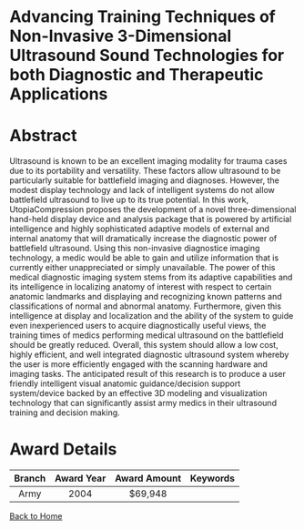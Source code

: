 
Advancing Training Techniques of Non-Invasive 3-Dimensional Ultrasound Sound Technologies for both Diagnostic and Therapeutic Applications
==========================================================================================================================================

# Abstract


Ultrasound is known to be an excellent imaging modality for trauma cases due to its portability and versatility.  These factors allow ultrasound to be particularly suitable for battlefield imaging and diagnoses. However, the modest display technology and lack of intelligent systems do not allow battlefield ultrasound to live up to its true potential.  In this work, UtopiaCompression proposes the development of a novel three-dimensional hand-held display device and analysis package that is powered by artificial intelligence and highly sophisticated adaptive models of external and internal anatomy that will dramatically increase the diagnostic power of battlefield ultrasound.  Using this non-invasive diagnostice imaging technology, a medic would be able to gain and utilize information that is currently either unappreciated or simply unavailable.  The power of this medical diagnostic imaging system stems from its adaptive capabilities and its intelligence in localizing anatomy of interest with respect to certain anatomic landmarks and displaying and recognizing known patterns and classifications of normal and abnormal anatomy.  Furthermore, given this intelligence at display and localization and the ability of the system to guide even inexperienced users to acquire diagnostically useful views, the training times of medics performing medical ultrasound on the battlefield should be greatly reduced.  Overall, this system should allow a low cost, highly efficient, and well integrated diagnostic ultrasound system whereby the user is more efficiently engaged with the scanning hardware and imaging tasks. The anticipated result of this research is to produce a user friendly intelligent visual anatomic guidance/decision support system/device backed by an effective 3D modeling and visualization technology that can significantly assist army medics in their ultrasound training and decision making.  

# Award Details

|Branch|Award Year|Award Amount|Keywords|
| :---: | :---: | :---: | :---: |
|Army|2004|$69,948||
  
  


[Back to Home](https://github.com/chrischow/dod_sbir_awards#960)